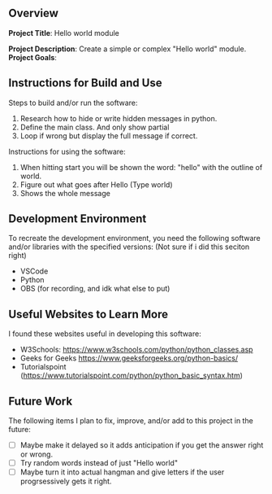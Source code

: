 ## Overview

**Project Title**:
Hello world module

**Project Description**:
Create a simple or complex "Hello world" module.
**Project Goals**:

## Instructions for Build and Use

Steps to build and/or run the software:

1. Research how to hide or write hidden messages in python.
2. Define the main class. And only show partial
3. Loop if wrong but display the full message if correct.

Instructions for using the software:

1.  When hitting start you will be shown the word: "hello" with the outline of world.
2. Figure out what goes after Hello (Type world)
3. Shows the whole message

## Development Environment 

To recreate the development environment, you need the following software and/or libraries with the specified versions:
(Not sure if i did this seciton right)
* VSCode
* Python
* OBS (for recording, and idk what else  to put)

## Useful Websites to Learn More

I found these websites useful in developing this software:

* W3Schools: https://www.w3schools.com/python/python_classes.asp
* Geeks for Geeks https://www.geeksforgeeks.org/python-basics/
* Tutorialspoint (https://www.tutorialspoint.com/python/python_basic_syntax.htm)

## Future Work

The following items I plan to fix, improve, and/or add to this project in the future:

* [ ] Maybe make it delayed so it adds anticipation if you get the answer right or wrong.
* [ ] Try random words instead of just "Hello world"
* [ ] Maybe turn it into actual hangman and give letters if the user progrsessively gets it right.
